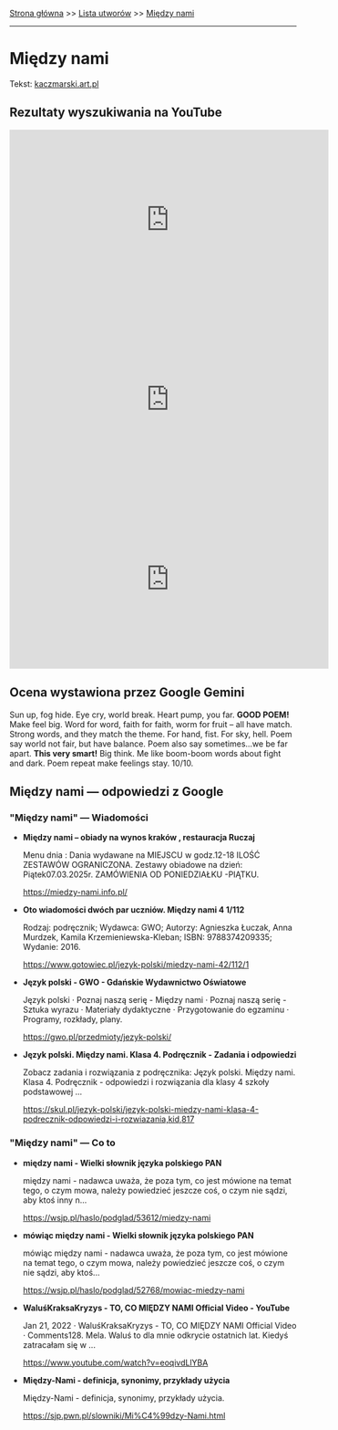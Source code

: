 [Strona główna](../index.md) >> [Lista utworów](../list.md) >> [Między nami](285.md)

---

# Między nami

Tekst: [kaczmarski.art.pl](https://www.kaczmarski.art.pl/tworczosc/wiersze/miedzy-nami/)

## Rezultaty wyszukiwania na YouTube

<iframe width="560" height="315" src="https://www.youtube.com/embed/r1vZATm6pRk?si=IdontcarewhotheIRSsendsImnotpayingtaxes" title="YouTube video player" frameborder="0" allow="accelerometer; autoplay; clipboard-write; encrypted-media; gyroscope; picture-in-picture; web-share" referrerpolicy="strict-origin-when-cross-origin" allowfullscreen></iframe>

<iframe width="560" height="315" src="https://www.youtube.com/embed/GEm1VL3oKBk?si=IdontcarewhotheIRSsendsImnotpayingtaxes" title="YouTube video player" frameborder="0" allow="accelerometer; autoplay; clipboard-write; encrypted-media; gyroscope; picture-in-picture; web-share" referrerpolicy="strict-origin-when-cross-origin" allowfullscreen></iframe>

<iframe width="560" height="315" src="https://www.youtube.com/embed/7cU8Qj96NFY?si=IdontcarewhotheIRSsendsImnotpayingtaxes" title="YouTube video player" frameborder="0" allow="accelerometer; autoplay; clipboard-write; encrypted-media; gyroscope; picture-in-picture; web-share" referrerpolicy="strict-origin-when-cross-origin" allowfullscreen></iframe>

## Ocena wystawiona przez Google Gemini

Sun up, fog hide. Eye cry, world break. Heart pump, you far. **GOOD POEM!** Make feel big. Word for word, faith for faith, worm for fruit – all have match. Strong words, and they match the theme. For hand, fist. For sky, hell. Poem say world not fair, but have balance. Poem also say sometimes...we be far apart. **This very smart!** Big think. Me like boom-boom words about fight and dark. Poem repeat make feelings stay. 10/10.


## Między nami — odpowiedzi z Google

### "Między nami" — Wiadomości

- **Między nami – obiady na wynos kraków , restauracja Ruczaj**

    Menu dnia : Dania wydawane na MIEJSCU w godz.12-18 ILOŚĆ ZESTAWÓW OGRANICZONA. Zestawy obiadowe na dzień: Piątek07.03.2025r. ZAMÓWIENIA OD PONIEDZIAŁKU -PIĄTKU. 

   <https://miedzy-nami.info.pl/>
- **Oto wiadomości dwóch par uczniów.  Między nami 4  1/112**

    Rodzaj: podręcznik; Wydawca: GWO; Autorzy: Agnieszka Łuczak, Anna Murdzek, Kamila Krzemieniewska-Kleban; ISBN: 9788374209335; Wydanie: 2016. 

   <https://www.gotowiec.pl/jezyk-polski/miedzy-nami-42/112/1>
- **Język polski - GWO - Gdańskie Wydawnictwo Oświatowe**

    Język polski · Poznaj naszą serię - Między nami · Poznaj naszą serię - Sztuka wyrazu · Materiały dydaktyczne · Przygotowanie do egzaminu · Programy, rozkłady, plany. 

   <https://gwo.pl/przedmioty/jezyk-polski/>
- **Język polski. Między nami. Klasa 4. Podręcznik - Zadania i odpowiedzi**

    Zobacz zadania i rozwiązania z podręcznika: Język polski. Między nami. Klasa 4. Podręcznik - odpowiedzi i rozwiązania dla klasy 4 szkoły podstawowej ... 

   <https://skul.pl/jezyk-polski/jezyk-polski-miedzy-nami-klasa-4-podrecznik-odpowiedzi-i-rozwiazania,kid,817>

### "Między nami" — Co to

- **między nami - Wielki słownik języka polskiego PAN**

    między nami - nadawca uważa, że poza tym, co jest mówione na temat tego, o czym mowa, należy powiedzieć jeszcze coś, o czym nie sądzi, aby ktoś inny n... 

   <https://wsjp.pl/haslo/podglad/53612/miedzy-nami>
- **mówiąc między nami - Wielki słownik języka polskiego PAN**

    mówiąc między nami - nadawca uważa, że poza tym, co jest mówione na temat tego, o czym mowa, należy powiedzieć jeszcze coś, o czym nie sądzi, aby ktoś... 

   <https://wsjp.pl/haslo/podglad/52768/mowiac-miedzy-nami>
- **WaluśKraksaKryzys - TO, CO MIĘDZY NAMI Official Video - YouTube**

    Jan 21, 2022  ·  WaluśKraksaKryzys - TO, CO MIĘDZY NAMI Official Video · Comments128. Mela. Waluś to dla mnie odkrycie ostatnich lat. Kiedyś zatracałam się w ... 

   <https://www.youtube.com/watch?v=eoqivdLlYBA>
- **Między-Nami - definicja, synonimy, przykłady użycia**

    Między-Nami - definicja, synonimy, przykłady użycia. 

   <https://sjp.pwn.pl/slowniki/Mi%C4%99dzy-Nami.html>

